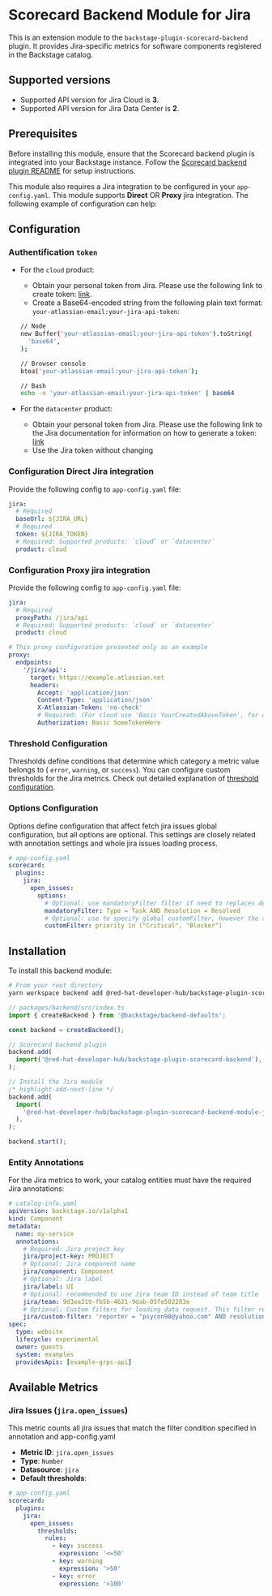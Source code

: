# Scorecard Backend Module for Jira

This is an extension module to the `backstage-plugin-scorecard-backend` plugin. It provides Jira-specific metrics for software components registered in the Backstage catalog.

## Supported versions

- Supported API version for Jira Cloud is **3**.
- Supported API version for Jira Data Center is **2**.

## Prerequisites

Before installing this module, ensure that the Scorecard backend plugin is integrated into your Backstage instance. Follow the [Scorecard backend plugin README](../scorecard-backend/README.md) for setup instructions.

This module also requires a Jira integration to be configured in your `app-config.yaml`. This module supports **Direct** OR **Proxy** jira integration. The following example of configuration can help:

## Configuration

### Authentification `token`

- For the `cloud` product:

  - Obtain your personal token from Jira. Please use the following link to create token: [link](https://id.atlassian.com/manage-profile/security/api-tokens).
  - Create a Base64-encoded string from the following plain text format: `your-atlassian-email:your-jira-api-token`:

  ```bash
  // Node
  new Buffer('your-atlassian-email:your-jira-api-token').toString(
    'base64',
  );

  // Browser console
  btoa('your-atlassian-email:your-jira-api-token');

  // Bash
  echo -n 'your-atlassian-email:your-jira-api-token' | base64
  ```

- For the `datacenter` product:
  - Obtain your personal token from Jira. Please use the following link to the Jira documentation for information on how to generate a token: [link](https://confluence.atlassian.com/enterprise/using-personal-access-tokens-1026032365.html)
  - Use the Jira token without changing

### Configuration **Direct** Jira integration

Provide the following config to `app-config.yaml` file:

```yaml
jira:
  # Required
  baseUrl: ${JIRA_URL}
  # Required
  token: ${JIRA_TOKEN}
  # Required: Supported products: `cloud` or `datacenter`
  product: cloud
```

### Configuration **Proxy** jira integration

Provide the following config to `app-config.yaml` file:

```yaml
jira:
  # Required
  proxyPath: /jira/api
  # Required: Supported products: `cloud` or `datacenter`
  product: cloud

# This proxy configuration presented only as an example
proxy:
  endpoints:
    '/jira/api':
      target: https://example.atlassian.net
      headers:
        Accept: 'application/json'
        Content-Type: 'application/json'
        X-Atlassian-Token: 'no-check'
        # Required: (For cloud use 'Basic YourCreatedAboveToken', for datacenter use 'Bearer YourJiraToken')
        Authorization: Basic SomeTokenHere
```

### Threshold Configuration

Thresholds define conditions that determine which category a metric value belongs to ( `error`, `warning`, or `success`). You can configure custom thresholds for the Jira metrics. Check out detailed explanation of [threshold configuration](../scorecard-backend/docs/thresholds.md).

### Options Configuration

Options define configuration that affect fetch jira issues global configuration, but all options are optional. This settings are closely related with annotation settings and whole jira issues loading process.

```yaml
# app-config.yaml
scorecard:
  plugins:
    jira:
      open_issues:
        options:
          # Optional: use mandatoryFilter filter if need to replaces default which is "type = Bug AND resolution = Unresolved"
          mandatoryFilter: Type = Task AND Resolution = Resolved
          # Optional: use to specify global customFilter, however the annotation `jira/custom-filter` will replaces them
          customFilter: priority in ("Critical", "Blocker")
```

## Installation

To install this backend module:

```bash
# From your root directory
yarn workspace backend add @red-hat-developer-hub/backstage-plugin-scorecard-backend-module-jira
```

```ts
// packages/backend/src/index.ts
import { createBackend } from '@backstage/backend-defaults';

const backend = createBackend();

// Scorecard backend plugin
backend.add(
  import('@red-hat-developer-hub/backstage-plugin-scorecard-backend'),
);

// Install the Jira module
/* highlight-add-next-line */
backend.add(
  import(
    '@red-hat-developer-hub/backstage-plugin-scorecard-backend-module-jira'
  ),
);

backend.start();
```

### Entity Annotations

For the Jira metrics to work, your catalog entities must have the required Jira annotations:

```yaml
# catalog-info.yaml
apiVersion: backstage.io/v1alpha1
kind: Component
metadata:
  name: my-service
  annotations:
    # Required: Jira project key
    jira/project-key: PROJECT
    # Optional: Jira component name
    jira/component: Component
    # Optional: Jira label
    jira/label: UI
    # Optional: recommended to use Jira team ID instead of team title
    jira/team: 9d3ea319-fb5b-4621-9dab-05fe502283e
    # Optional: Custom filters for loading data request. This filter replaces customFilters form app-config.yaml
    jira/custom-filter: 'reporter = "psycon98@yahoo.com" AND resolution is not EMPTY'
spec:
  type: website
  lifecycle: experimental
  owner: guests
  system: examples
  providesApis: [example-grpc-api]
```

## Available Metrics

### Jira Issues (`jira.open_issues`)

This metric counts all jira issues that match the filter condition specified in annotation and app-config.yaml

- **Metric ID**: `jira.open_issues`
- **Type**: `Number`
- **Datasource**: `jira`
- **Default thresholds**:

```yaml
# app-config.yaml
scorecard:
  plugins:
    jira:
      open_issues:
        thresholds:
          rules:
            - key: success
              expression: '<=50'
            - key: warning
              expression: '>50'
            - key: error
              expression: '>100'
```

